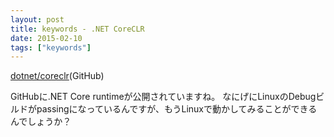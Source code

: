 ```yaml
---
layout: post
title: keywords - .NET CoreCLR
date: 2015-02-10
tags: ["keywords"]
---
```


[dotnet/coreclr](https://github.com/dotnet/coreclr)(GitHub)

GitHubに.NET Core runtimeが公開されていますね。
なにげにLinuxのDebugビルドがpassingになっているんですが、もうLinuxで動かしてみることができるんでしょうか？